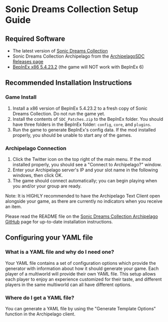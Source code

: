 # Sonic Dreams Collection Setup Guide

## Required Software
- The latest version of [Sonic Dreams Collection](https://hedgehog.exposed/)
- Sonic Dreams Collection Archipelago from the [ArchipelagoSDC Releases page](https://github.com/KitLemonfoot/ArchipelagoSDC/releases/latest)
- [BepInEx x86 5.4.23.2](https://github.com/BepInEx/BepInEx/releases/tag/v5.4.23.2) (the game will NOT work with BepInEx 6)

## Recommended Installation Instructions

### Game Install
1. Install a x86 version of BepInEx 5.4.23.2 to a fresh copy of Sonic Dreams Collection. Do not run the game yet.
2. Install the contents of `SDC_Patches.zip` to the BepInEx folder. You should have three folders in the BepInEx folder: `config`, `core`, and `plugins`.
3. Run the game to generate BepInEx's config data. If the mod installed properly, you should be unable to start any of the games.

### Archipelago Connection
1. Click the Twitter icon on the top right of the main menu. If the mod installed properly, you should see a "Connect to Archipelago?" window.
2. Enter your Archipelago server's IP and your slot name in the following windows, then click OK. 
3. The game should connect automatically; you can begin playing when you and/or your group are ready.

Note: It is HIGHLY recommended to have the Archipelago Text Client open alongside your game, as there are currently no indicators when you receive an item.

Please read the README file on the [Sonic Dreams Collection Archipelago GitHub](https://github.com/KitLemonfoot/ArchipelagoSDC/blob/main/README.md) page for up-to-date installation instructions.

## Configuring your YAML file

### What is a YAML file and why do I need one?

Your YAML file contains a set of configuration options which provide the generator with information about how it should generate your game. Each player of a multiworld will provide their own YAML file. This setup allows each player to enjoy an experience customized for their taste, and different players in the same multiworld can all have different options.

### Where do I get a YAML file?

You can generate a YAML file by using the "Generate Template Options" function in the Archipelago client.
